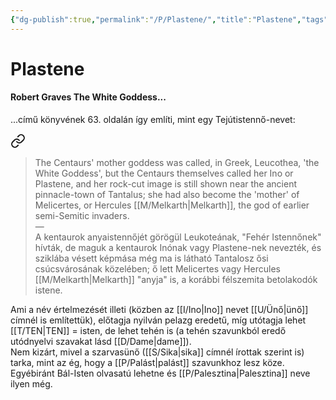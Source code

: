 ```yaml
---
{"dg-publish":true,"permalink":"/P/Plastene/","title":"Plastene","tags":["containstransclusions"],"created":"2023-11-13T06:46","updated":"2024-04-18T03:28"}
---
```



# Plastene

#### Robert Graves The White Goddess...

...című könyvének 63. oldalán így említi, mint egy Tejútistennő-nevet:  

<div class="transclusion internal-embed is-loaded"><a class="markdown-embed-link" href="/f/feher-istenno/#nhfg73" aria-label="Open link"><svg xmlns="http://www.w3.org/2000/svg" width="24" height="24" viewBox="0 0 24 24" fill="none" stroke="currentColor" stroke-width="2" stroke-linecap="round" stroke-linejoin="round" class="svg-icon lucide-link"><path d="M10 13a5 5 0 0 0 7.54.54l3-3a5 5 0 0 0-7.07-7.07l-1.72 1.71"></path><path d="M14 11a5 5 0 0 0-7.54-.54l-3 3a5 5 0 0 0 7.07 7.07l1.71-1.71"></path></svg></a><div class="markdown-embed">



> The Centaurs' mother goddess was called, in Greek, Leucothea, 'the White Goddess', but the Centaurs themselves called her Ino or Plastene, and her rock-cut image is still shown near the ancient pinnacle-town of Tantalus; she had also become the 'mother' of Melicertes, or Hercules [[M/Melkarth\|Melkarth]], the god of earlier semi-Semitic invaders.  
> —  
> A kentaurok anyaistennőjét görögül Leukoteának, "Fehér Istennőnek" hívták, de maguk a kentaurok Inónak vagy Plastene-nek nevezték, és sziklába vésett képmása még ma is látható Tantalosz ősi csúcsvárosának közelében; ő lett Melicertes vagy Hercules [[M/Melkarth\|Melkarth]] "anyja" is, a korábbi félszemita betolakodók istene.  


</div></div>


Ami a név értelmezését illeti (közben az [[I/Ino\|Ino]] nevet [[U/Ünő\|ünő]] címnél is említettük), előtagja nyilván pelazg eredetű, míg utótagja lehet [[T/TEN\|TEN]] = isten, de lehet tehén is (a tehén szavunkból eredő utódnyelvi szavakat lásd [[D/Dame\|dame]]).  
Nem kizárt, mivel a szarvasünő ([[S/Sika\|sika]] címnél írottak szerint is) tarka, mint az ég, hogy a [[P/Palást\|palást]] szavunkhoz lesz köze.  
Egyébiránt Bál-Isten olvasatú lehetne és [[P/Palesztina\|Palesztina]] neve ilyen még.  